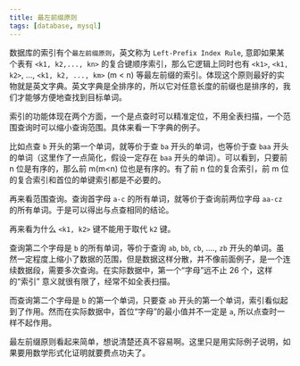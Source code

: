 ```yaml
---
title: 最左前缀原则
tags: [database, mysql]
---
```


数据库的索引有个`最左前缀原则`，英文称为 `Left-Prefix Index Rule`, 意即如果某个表有 `<k1, k2,..., kn>` 的复合键顺序索引，那么它逻辑上同时也有 `<k1>`, `<k1, k2>`, ...,  `<k1, k2, ..., km>` (m < n) 等最左前缀的索引。体现这个原则最好的实物就是英文字典。英文字典是全排序的，所以它对任意长度的前缀也是排序的，我们才能够方便地查找到目标单词。

索引的功能体现在两个方面，一个是点查时可以精准定位，不用全表扫描，一个范围查询时可以缩小查询范围。具体来看一下字典的例子。

比如点查 `b` 开头的第一个单词，就等价于查 `ba` 开头的单词，也等价于查 `baa` 开头的单词（这里作了一点简化，假设一定存在 `baa` 开头的单词）。可以看到，只要前 n 位是有序的，那么前 m(m<n) 位也是有序的。有了前 n 位的复合索引，前 m 位的复合索引和首位的单键索引都是不必要的。

再来看范围查询。查询首字母 `a-c` 的所有单词，就等价于查询前两位字母 `aa-cz` 的所有单词。于是可以得出与点查相同的结论。

再来看为什么 `<k1, k2>` 键不能用于取代 `k2` 键。

查询第二个字母是 `b` 的所有单词，等价于查询 `ab`, `bb`, `cb`, ...., `zb` 开头的单词。虽然一定程度上缩小了数据的范围，但是数据这样分散，并不像前面例子，是一个连续数据段，需要多次查询。在实际数据中，第一个“字母”远不止 26 个，这样的“索引” 意义就很有限了，经常不如全表扫描。

而查询第二个字母是 `b` 的第一个单词，只要查 `ab` 开头的第一个单词，索引看似起到了作用。然而在实际数据中，首位“字母”的最小值并不一定是 `a`, 所以点查时一样不起作用。

最左前缀原则看起来简单，想说清楚还真不容易啊。这里只是用实际例子说明，如果要用数学形式化证明就要费点功夫了。
